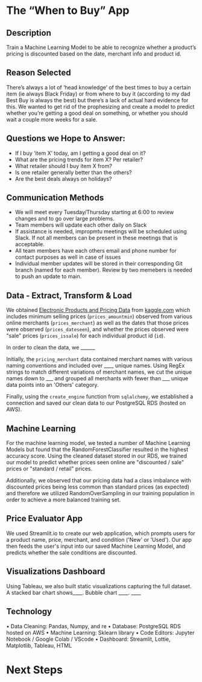 # The “When to Buy” App
## Description 
Train a Machine Learning Model to be able to recognize whether a product’s pricing is discounted based on the date, merchant info and product id.
## Reason Selected
There’s always a lot of ‘head knowledge’ of the best times to buy a certain item (ie always Black Friday) or from where to buy it (according to my dad Best Buy is always the best) but there’s a lack of actual hard evidence for this. We wanted to get rid of the prophesizing and create a model to predict whether you’re getting a good deal on something, or whether you should wait a couple more weeks for a sale.
## Questions we Hope to Answer:
- If I buy ‘item X’ today, am I getting a good deal on it?
- What are the pricing trends for item X? Per retailer?
- What retailer should I buy item X from?
- Is one retailer generally better than the others?
- Are the best deals always on holidays?

## Communication Methods
- We will meet every Tuesday/Thursday starting at 6:00 to review changes and to go over large problems.
- Team members will update each other daily on Slack
- If assistance is needed, impropmtu meetings will be scheduled using Slack. If not all members can be present in these meetings that is acceptable.
- All team members have each others email and phone number for contact purposes as well in case of issues
- Individual member updates will be stored in their corresponding Git branch (named for each member). Review by two memebers is needed to push an update to main.

## Data - Extract, Transform & Load
We obtained [Electronic Products and Pricing Data](https://www.kaggle.com/datasets/datafiniti/electronic-products-prices?resource=download) from [kaggle.com](kaggle.com) which includes minimum selling prices (`prices_amountmin`) observed from various online merchants (`prices_merchant`) as well as the dates that those prices were observed (`prices_dateseen`), and whether the prices observed were "sale" prices (`prices_issale`) for each individual product id (`id`). 

In order to clean the data, we ______

Initially, the `pricing_merchant` data contained merchant names with various naming conventions and included over ____ unique names. Using RegEx strings to match different variations of merchant names, we cut the unique names down to ___ and grouped all merchants with fewer than ___ unique data points into an 'Others' category.

Finally, using the `create_engine` function from `sqlalchemy`, we established a connection and saved our clean data to our PostgreSQL RDS (hosted on AWS). 

## Machine Learning
For the machine learning model, we tested a number of Machine Learning Models but found that the RandomForestClassifier resulted in the highest accuracy score. Using the cleaned dataset stored in our RDS, we trained our model to predict whether prices seen online are "discounted / sale" prices or "standard / retail" prices. 

Additionally, we observed that our pricing data had a class imbalance with discounted prices being less common than standard prices (as expected) and therefore we utilized RandomOverSampling in our training population in order to achieve a more balanced training set.

## Price Evaluator App
We used Streamlit.io to create our web application, which prompts users for a product name, price, merchant, and condition ('New' or 'Used'). Our app then feeds the user's input into our saved Machine Learning Model, and predicts whether the sale conditions are discounted.

## Visualizations Dashboard
Using Tableau, we also built static visualizations capturing the full dataset. A stacked bar chart shows____. Bubble chart ____. ____

## Technology
•	Data Cleaning: Pandas, Numpy, and re
•	Database: PostgreSQL RDS hosted on AWS
•	Machine Learning: Sklearn library
•	Code Editors: Jupyter Notebook / Google Colab / VScode
•	Dashboard: Streamlit, Lottie, Matplotlib, Tableau, HTML


# Next Steps
